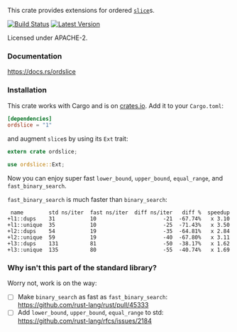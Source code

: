 This crate provides extensions for ordered [`slice`](https://doc.rust-lang.org/stable/std/primitive.slice.html)s.

[![Build Status](https://travis-ci.org/alkis/ordslice-rs.svg?branch=master)](https://travis-ci.org/alkis/ordslice-rs)
[![Latest Version](https://img.shields.io/crates/v/ordslice.svg)](https://crates.io/crates/ordslice)

Licensed under APACHE-2.

### Documentation

https://docs.rs/ordslice

### Installation

This crate works with Cargo and is on
[crates.io](https://crates.io/crates/ordslice). Add it to your `Cargo.toml`:

```toml
[dependencies]
ordslice = "1"
```

and augment `slice`s by using its `Ext` trait:

```rust
extern crate ordslice;

use ordslice::Ext;
```

Now you can enjoy super fast `lower_bound`, `upper_bound`, `equal_range`, and
`fast_binary_search`.

`fast_binary_search` is much faster than `binary_search`:

```diff,ignore
 name        std ns/iter  fast ns/iter  diff ns/iter   diff %  speedup
+l1::dups    31           10                     -21  -67.74%   x 3.10
+l1::unique  35           10                     -25  -71.43%   x 3.50
+l2::dups    54           19                     -35  -64.81%   x 2.84
+l2::unique  59           19                     -40  -67.80%   x 3.11
+l3::dups    131          81                     -50  -38.17%   x 1.62
+l3::unique  135          80                     -55  -40.74%   x 1.69
```

### Why isn't this part of the standard library?

Worry not, work is on the way:

- [ ] Make `binary_search` as fast as `fast_binary_search`:  https://github.com/rust-lang/rust/pull/45333
- [ ] Add `lower_bound`, `upper_bound`, `equal_range` to std: https://github.com/rust-lang/rfcs/issues/2184
